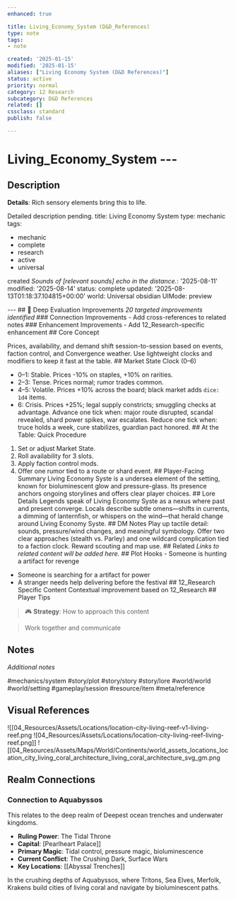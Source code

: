 ```yaml
---
enhanced: true

title: Living_Economy_System (D&D_References)
type: note
tags:
- note

created: '2025-01-15'
modified: '2025-01-15'
aliases: ["Living Economy System (D&D References)"]
status: active
priority: normal
category: 12 Research
subcategory: D&D References
related: []
cssclass: standard
publish: false

---
```


 # Living_Economy_System ---

## Description

**Details**: Rich sensory elements bring this to life.

Detailed description pending.
title: Living Economy System
type: mechanic
tags:
- mechanic
- complete
- research
- active
- universal

created
*Sounds of [relevant sounds] echo in the distance.*: '2025-08-11'
modified: '2025-08-14'
status: complete
updated: '2025-08-13T01:18:37.104815+00:00'
world: Universal
obsidian UIMode: preview

--- ## 🔧 Deep Evaluation Improvements *20 targeted improvements identified* ### Connection Improvements - Add cross-references to related notes ### Enhancement Improvements - Add 12_Research-specific enhancement ## Core Concept

Prices, availability, and demand shift session-to-session based on events, faction control, and Convergence weather. Use lightweight clocks and modifiers to keep it fast at the table. ## Market State Clock (0–6)

- 0–1: Stable. Prices -10% on staples, +10% on rarities.
- 2–3: Tense. Prices normal; rumor trades common.
- 4–5: Volatile. Prices +10% across the board; black market adds `dice: 1d4` items.
- 6: Crisis. Prices +25%; legal supply constricts; smuggling checks at advantage. Advance one tick when: major route disrupted, scandal revealed, shard power spikes, war escalates. Reduce one tick when: truce holds a week, cure stabilizes, guardian pact honored. ## At the Table: Quick Procedure

1) Set or adjust Market State.
2) Roll availability for 3 slots.
3) Apply faction control mods.
4) Offer one rumor tied to a route or shard event. ## Player-Facing Summary Living Economy Syste is a undersea element of the setting, known for bioluminescent glow and pressure-glass. Its presence anchors ongoing storylines and offers clear player choices. ## Lore Details Legends speak of Living Economy Syste as a nexus where past and present converge. Locals describe subtle omens—shifts in currents, a dimming of lanternfish, or whispers on the wind—that herald change around Living Economy Syste. ## DM Notes Play up tactile detail: sounds, pressure/wind changes, and meaningful symbology. Offer two clear approaches (stealth vs. Parley) and one wildcard complication tied to a faction clock. Reward scouting and map use. ## Related *Links to related content will be added here.* ## Plot Hooks - Someone is hunting a artifact for revenge

- Someone is searching for a artifact for power
- A stranger needs help delivering before the festival ## 12_Research Specific Content Contextual improvement based on 12_Research ## Player Tips

> 🎮 **Strategy**: How to approach this content

> Work together and communicate

## Notes

*Additional notes*

#mechanics/system
#story/plot
#story/story
#story/lore
#world/world
#world/setting
#gameplay/session
#resource/item
#meta/reference

## Visual References
![[04_Resources/Assets/Locations/location-city-living-reef-v1-living-reef.png
![04_Resources/Assets/Locations/location-city-living-reef-living-reef.png]]
![[04_Resources/Assets/Maps/World/Continents/world_assets_locations_location_city_living_coral_architecture_living_coral_architecture_svg_gm.png

## Realm Connections

### Connection to Aquabyssos
This relates to the deep realm of Deepest ocean trenches and underwater kingdoms.

- **Ruling Power**: The Tidal Throne
- **Capital**: [Pearlheart Palace]]
- **Primary Magic**: Tidal control, pressure magic, bioluminescence
- **Current Conflict**: The Crushing Dark, Surface Wars
- **Key Locations**: [[Abyssal Trenches]]

In the crushing depths of Aquabyssos, where Tritons, Sea Elves, Merfolk, Krakens
build cities of living coral and navigate by bioluminescent paths.
